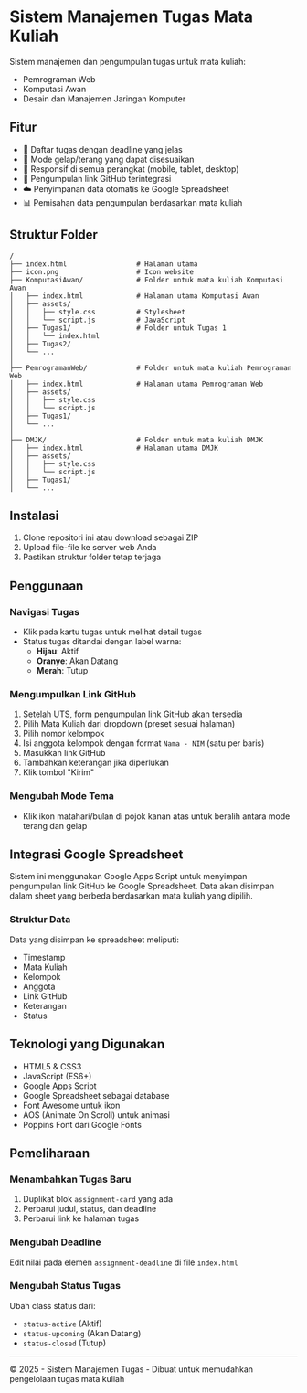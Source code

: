 # Sistem Manajemen Tugas Mata Kuliah

Sistem manajemen dan pengumpulan tugas untuk mata kuliah:
- Pemrograman Web
- Komputasi Awan
- Desain dan Manajemen Jaringan Komputer

## Fitur

- 📝 Daftar tugas dengan deadline yang jelas
- 🌙 Mode gelap/terang yang dapat disesuaikan
- 📱 Responsif di semua perangkat (mobile, tablet, desktop)
- 📂 Pengumpulan link GitHub terintegrasi
- ☁️ Penyimpanan data otomatis ke Google Spreadsheet
- 📊 Pemisahan data pengumpulan berdasarkan mata kuliah

## Struktur Folder

```
/
├── index.html                 # Halaman utama
├── icon.png                   # Icon website
├── KomputasiAwan/             # Folder untuk mata kuliah Komputasi Awan
│   ├── index.html             # Halaman utama Komputasi Awan
│   ├── assets/
│   │   ├── style.css          # Stylesheet
│   │   └── script.js          # JavaScript
│   ├── Tugas1/                # Folder untuk Tugas 1
│   │   └── index.html
│   ├── Tugas2/
│   └── ...
│
├── PemrogramanWeb/            # Folder untuk mata kuliah Pemrograman Web
│   ├── index.html             # Halaman utama Pemrograman Web
│   ├── assets/
│   │   ├── style.css
│   │   └── script.js
│   ├── Tugas1/
│   └── ...
│
├── DMJK/                      # Folder untuk mata kuliah DMJK
│   ├── index.html             # Halaman utama DMJK
│   ├── assets/
│   │   ├── style.css
│   │   └── script.js
│   ├── Tugas1/
│   └── ...
```

## Instalasi

1. Clone repositori ini atau download sebagai ZIP
2. Upload file-file ke server web Anda
3. Pastikan struktur folder tetap terjaga

## Penggunaan

### Navigasi Tugas
- Klik pada kartu tugas untuk melihat detail tugas
- Status tugas ditandai dengan label warna:
  - **Hijau**: Aktif
  - **Oranye**: Akan Datang
  - **Merah**: Tutup

### Mengumpulkan Link GitHub

1. Setelah UTS, form pengumpulan link GitHub akan tersedia
2. Pilih Mata Kuliah dari dropdown (preset sesuai halaman)
3. Pilih nomor kelompok
4. Isi anggota kelompok dengan format `Nama - NIM` (satu per baris)
5. Masukkan link GitHub
6. Tambahkan keterangan jika diperlukan
7. Klik tombol "Kirim"

### Mengubah Mode Tema

- Klik ikon matahari/bulan di pojok kanan atas untuk beralih antara mode terang dan gelap

## Integrasi Google Spreadsheet

Sistem ini menggunakan Google Apps Script untuk menyimpan pengumpulan link GitHub ke Google Spreadsheet. Data akan disimpan dalam sheet yang berbeda berdasarkan mata kuliah yang dipilih.

### Struktur Data

Data yang disimpan ke spreadsheet meliputi:
- Timestamp
- Mata Kuliah
- Kelompok
- Anggota
- Link GitHub
- Keterangan
- Status

## Teknologi yang Digunakan

- HTML5 & CSS3
- JavaScript (ES6+)
- Google Apps Script
- Google Spreadsheet sebagai database
- Font Awesome untuk ikon
- AOS (Animate On Scroll) untuk animasi
- Poppins Font dari Google Fonts

## Pemeliharaan

### Menambahkan Tugas Baru

1. Duplikat blok `assignment-card` yang ada
2. Perbarui judul, status, dan deadline
3. Perbarui link ke halaman tugas

### Mengubah Deadline

Edit nilai pada elemen `assignment-deadline` di file `index.html`

### Mengubah Status Tugas

Ubah class status dari:
- `status-active` (Aktif)
- `status-upcoming` (Akan Datang)
- `status-closed` (Tutup)

---

&copy; 2025 - Sistem Manajemen Tugas - Dibuat untuk memudahkan pengelolaan tugas mata kuliah